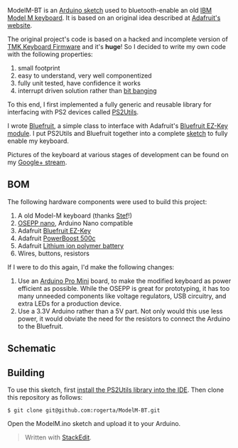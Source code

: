 ModelM-BT is an [Arduino sketch](http://www.arduino.cc/en/Tutorial/Sketch) used to bluetooth-enable an old [IBM Model M keyboard](http://en.wikipedia.org/wiki/Model_M_keyboard).  It is based on an original idea described at [Adafruit's website](https://learn.adafruit.com/convert-your-model-m-keyboard-to-bluetooth-with-bluefruit-ez-key-hid).

The original project's code is based on a hacked and incomplete version of [TMK Keyboard Firmware](http://github.com/tmk/tmk_keyboard) and it's **huge**!  So I decided to write my own code with the following properties:

1. small footprint
2. easy to understand, very well componentized
3. fully unit tested, have confidence it works
4. interrupt driven solution rather than [bit banging](http://en.wikipedia.org/wiki/Bit_banging)
 
To this end, I first implemented a fully generic and reusable library for interfacing with PS2 devices called [PS2Utils](https://github.com/rogerta/PS2Utils).

I wrote [Bluefruit](https://github.com/rogerta/ModelM-BT/blob/master/Bluefruit.h), a simple class to interface with Adafruit's [Bluefruit EZ-Key module](https://learn.adafruit.com/introducing-bluefruit-ez-key-diy-bluetooth-hid-keyboard/overview).  I put PS2Utils and Bluefruit together into a complete [sketch](https://github.com/rogerta/ModelM-BT/blob/master/ModelM.ino) to fully enable my keyboard.

Pictures of the keyboard at various stages of development can be found on my [Google+ stream](https://plus.google.com/u/0/+RogerTawa/posts/6iFpTALQ4o6).

BOM
---
The following hardware components were used to build this project:

1. A old Model-M keyboard (thanks [Stef](https://plus.google.com/u/0/+StefanoLandi/posts)!)
2. [OSEPP nano](http://osepp.com/products/arduino-compatible-boards/osepp-nano-arduino-compatible/), Arduino Nano compatible
3. Adafruit [Bluefruit EZ-Key](https://www.adafruit.com/product/1535)
4. Adafruit [PowerBoost 500c](https://www.adafruit.com/product/1944)
5. Adafruit [Lithium ion polymer battery](https://www.adafruit.com/product/328)
6. Wires, buttons, resistors

If I were to do this again, I'd make the following changes:

1. Use an [Arduino Pro Mini](http://www.arduino.cc/en/Main/ArduinoBoardProMini) board, to make the modified keyboard as power efficient as possible.  While the OSEPP is great for prototyping, it has too many unneeded components like voltage regulators, USB circuitry, and extra LEDs for a production device.
2. Use a 3.3V Arduino rather than a 5V part.  Not only would this use less power, it would obviate the need for the resistors to connect the Arduino to the Bluefruit.

Schematic
---------


Building
--------
To use this sketch, first [install the PS2Utils library into the IDE](https://github.com/rogerta/PS2Utils/blob/master/README.md).  Then clone this repository as follows:
```
$ git clone git@github.com:rogerta/ModelM-BT.git
```
Open the ModelM.ino sketch and upload it to your Arduino.

> Written with [StackEdit](https://stackedit.io/).

